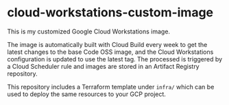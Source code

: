 # cloud-workstations-custom-image

This is my customized Google Cloud Workstations image.

The image is automatically built with Cloud Build every week to get the latest changes to the base Code OSS image, and the Cloud Workstations configuration is updated to use the latest tag. The processed is triggered by a Cloud Scheduler rule and images are stored in an Artifact Registry repository.

This repository includes a Terraform template under `infra/` which can be used to deploy the same resources to your GCP project.
